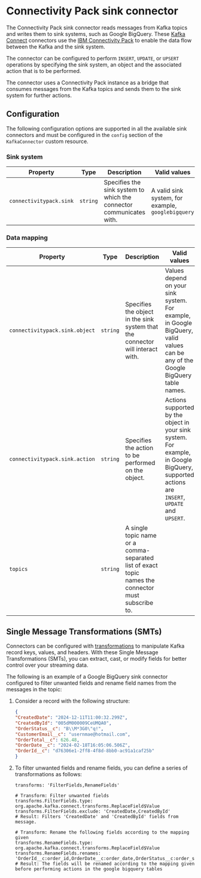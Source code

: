 # Connectivity Pack sink connector

The Connectivity Pack sink connector reads messages from Kafka topics and writes them to sink systems, such as Google BigQuery. These [Kafka Connect](http://kafka.apache.org/documentation.html#connect) connectors use the [IBM Connectivity Pack](../ibm-connectivity-pack/README.md) to enable the data flow between the Kafka and the sink system.

The connector can be configured to perform `INSERT`, `UPDATE`, or `UPSERT` operations by specifying the sink system, an object and the associated action that is to be performed.

The connector uses a Connectivity Pack instance as a bridge that consumes messages from the Kafka topics and sends them to the sink system for further actions.

## Configuration

The following configuration options are supported in all the available sink connectors and must be configured in the `config` section of the `KafkaConnector` custom resource.

### Sink system

| Property                | Type      | Description                                                   | Valid values    |
|-------------------------| --------- |---------------------------------------------------------------|-----------------|
| `connectivitypack.sink` | `string`  | Specifies the sink system to which the connector communicates with. | A valid sink system, for example, `googlebigquery` |


### Data mapping

| Property                                      | Type        | Description                                                                                                                                                                                                                | Valid values                                                                                                                   |
|-----------------------------------------------|-------------|----------------------------------------------------------------------------------------------------------------------------------------------------------------------------------------------------------------------------|--------------------------------------------------------------------------------------------------------------------------------|
| `connectivitypack.sink.object`                | `string`    | Specifies the object in the sink system that the connector will interact with.                                                                                                                                             | Values depend on your sink system. For example, in Google BigQuery, valid values can be any of the Google BigQuery table names.             |
| `connectivitypack.sink.action`                | `string`    | Specifies the action to be performed on the object.                                                                                                                                                         | Actions supported by the object in your sink system. For example, in Google BigQuery, supported actions are `INSERT`, `UPDATE` and `UPSERT`. |
| `topics`                                      | `string`    | A single topic name or a comma-separated list of exact topic names the connector must subscribe to.                                                                                                                      |                                                                                                                                | 

## Single Message Transformations (SMTs)

Connectors can be configured with [transformations](https://kafka.apache.org/documentation.html#connect_transforms) to manipulate Kafka record keys, values, and headers. With these Single Message Transformations (SMTs), you can extract, cast, or modify fields for better control over your streaming data.

The following is an example of a Google BigQuery sink connector configured to filter unwanted fields and rename field names from the messages in the topic:

1. Consider a record with the following structure:

   ```json
   {
   "CreatedDate": "2024-12-11T11:00:32.299Z",
   "CreatedById": "005dM000009CeUMQA0",
   "OrderStatus__c": "B\\M*3G0\"q!",
   "CustomerEmail__c": "usernmae@hotmail.com",
   "OrderTotal__c": 626.48,
   "OrderDate__c": "2024-02-18T16:05:06.506Z",
   "OrderId__c": "d76306e1-2ff8-4f8d-8bb0-ac91a1caf25b"
   }
   ```


2. To filter unwanted fields and rename fields, you can define a series of transformations as follows:

   ```shell
   transforms: 'FilterFields,RenameFields'

   # Transform: Filter unwanted fields
   transforms.FilterFields.type: org.apache.kafka.connect.transforms.ReplaceField$Value
   transforms.FilterFields.exclude: 'CreatedDate,CreatedById'
   # Result: Filters 'CreatedDate' and 'CreatedById' fields from message.

   # Transform: Rename the following fields according to the mapping given
   transforms.RenameFields.type: org.apache.kafka.connect.transforms.ReplaceField$Value
   transforms.RenameFields.renames: 'OrderId__c:order_id,OrderDate__c:order_date,OrderStatus__c:order_status,OrderTotal__c:order_total,CustomerEmail__c:customer_email'
   # Result: The fields will be renamed according to the mapping given before performing actions in the google bigquery tables
   ```
